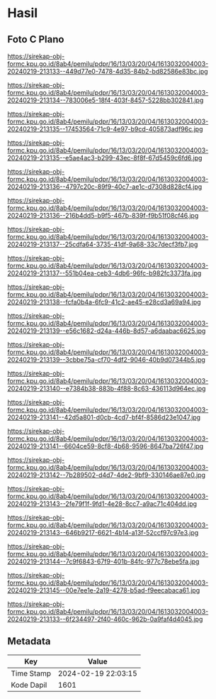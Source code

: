 # Hasil

## Foto C Plano

https://sirekap-obj-formc.kpu.go.id/8ab4/pemilu/pdpr/16/13/03/20/04/1613032004003-20240219-213133--449d77e0-7478-4d35-84b2-bd82586e83bc.jpg

https://sirekap-obj-formc.kpu.go.id/8ab4/pemilu/pdpr/16/13/03/20/04/1613032004003-20240219-213134--783006e5-18f4-403f-8457-5228bb302841.jpg

https://sirekap-obj-formc.kpu.go.id/8ab4/pemilu/pdpr/16/13/03/20/04/1613032004003-20240219-213135--17453564-71c9-4e97-b9cd-405873adf96c.jpg

https://sirekap-obj-formc.kpu.go.id/8ab4/pemilu/pdpr/16/13/03/20/04/1613032004003-20240219-213135--e5ae4ac3-b299-43ec-8f8f-67d5459c6fd6.jpg

https://sirekap-obj-formc.kpu.go.id/8ab4/pemilu/pdpr/16/13/03/20/04/1613032004003-20240219-213136--4797c20c-89f9-40c7-ae1c-d7308d828cf4.jpg

https://sirekap-obj-formc.kpu.go.id/8ab4/pemilu/pdpr/16/13/03/20/04/1613032004003-20240219-213136--216b4dd5-b9f5-467b-839f-f9b51f08cf46.jpg

https://sirekap-obj-formc.kpu.go.id/8ab4/pemilu/pdpr/16/13/03/20/04/1613032004003-20240219-213137--25cdfa64-3735-41df-9a68-33c7decf3fb7.jpg

https://sirekap-obj-formc.kpu.go.id/8ab4/pemilu/pdpr/16/13/03/20/04/1613032004003-20240219-213137--551b04ea-ceb3-4db6-96fc-b982fc3373fa.jpg

https://sirekap-obj-formc.kpu.go.id/8ab4/pemilu/pdpr/16/13/03/20/04/1613032004003-20240219-213138--fcfa0b4a-6fc9-41c2-ae45-e28cd3a69a94.jpg

https://sirekap-obj-formc.kpu.go.id/8ab4/pemilu/pdpr/16/13/03/20/04/1613032004003-20240219-213139--e56c1682-d24a-446b-8d57-a6daabac6625.jpg

https://sirekap-obj-formc.kpu.go.id/8ab4/pemilu/pdpr/16/13/03/20/04/1613032004003-20240219-213139--3cbbe75a-cf70-4df2-9046-40b9d07344b5.jpg

https://sirekap-obj-formc.kpu.go.id/8ab4/pemilu/pdpr/16/13/03/20/04/1613032004003-20240219-213140--e7384b38-883b-4f88-8c63-436113d964ec.jpg

https://sirekap-obj-formc.kpu.go.id/8ab4/pemilu/pdpr/16/13/03/20/04/1613032004003-20240219-213141--42d5a801-d0cb-4cd7-bf4f-8586d23e1047.jpg

https://sirekap-obj-formc.kpu.go.id/8ab4/pemilu/pdpr/16/13/03/20/04/1613032004003-20240219-213141--6604ce59-8cf8-4b68-9596-8647ba726f47.jpg

https://sirekap-obj-formc.kpu.go.id/8ab4/pemilu/pdpr/16/13/03/20/04/1613032004003-20240219-213142--7b289502-d4d7-4de2-9bf9-330146ae87e0.jpg

https://sirekap-obj-formc.kpu.go.id/8ab4/pemilu/pdpr/16/13/03/20/04/1613032004003-20240219-213143--2fe79f1f-9fd1-4e28-8cc7-a9ac71c404dd.jpg

https://sirekap-obj-formc.kpu.go.id/8ab4/pemilu/pdpr/16/13/03/20/04/1613032004003-20240219-213143--646b9217-6621-4b14-a13f-52ccf97c97e3.jpg

https://sirekap-obj-formc.kpu.go.id/8ab4/pemilu/pdpr/16/13/03/20/04/1613032004003-20240219-213144--7c9f6843-67f9-401b-84fc-977c78ebe5fa.jpg

https://sirekap-obj-formc.kpu.go.id/8ab4/pemilu/pdpr/16/13/03/20/04/1613032004003-20240219-213145--00e7ee1e-2a19-4278-b5ad-f9eecabaca61.jpg

https://sirekap-obj-formc.kpu.go.id/8ab4/pemilu/pdpr/16/13/03/20/04/1613032004003-20240219-213133--6f234497-2f40-460c-962b-0a9faf4d4045.jpg


## Metadata

| Key        | Value               |
| ---------- | ------------------- |
| Time Stamp | 2024-02-19 22:03:15 |
| Kode Dapil | 1601                |



